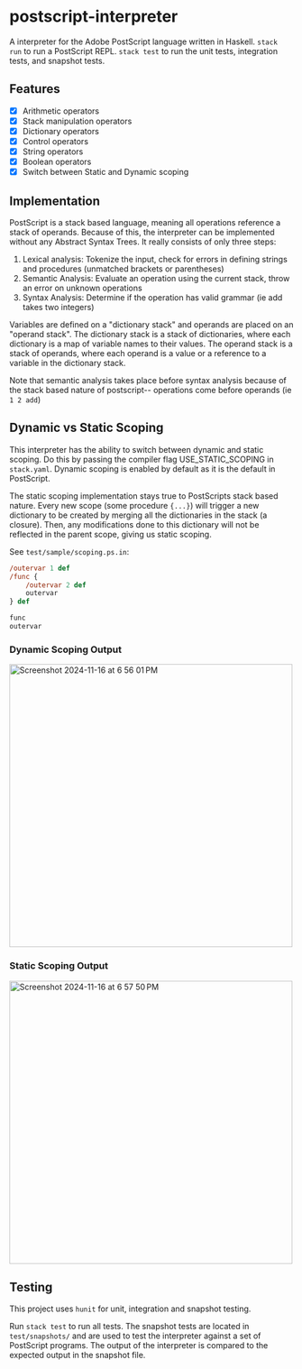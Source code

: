 # postscript-interpreter
A interpreter for the Adobe PostScript language written in Haskell.
`stack run` to run a PostScript REPL.
`stack test` to run the unit tests, integration tests, and snapshot tests.

## Features
- [x] Arithmetic operators
- [x] Stack manipulation operators
- [x] Dictionary operators
- [x] Control operators
- [x] String operators
- [x] Boolean operators
- [x] Switch between Static and Dynamic scoping

## Implementation
PostScript is a stack based language, meaning all operations reference a stack of operands. Because of this, the interpreter can be implemented without any Abstract Syntax Trees. It really consists of only three steps:
1. Lexical analysis: Tokenize the input, check for errors in defining strings and procedures (unmatched brackets or parentheses)
2. Semantic Analysis: Evaluate an operation using the current stack, throw an error on unknown operations
3. Syntax Analysis: Determine if the operation has valid grammar (ie add takes two integers)

Variables are defined on a "dictionary stack" and operands are placed on an "operand stack". The dictionary stack is a stack of dictionaries, where each dictionary is a map of variable names to their values. The operand stack is a stack of operands, where each operand is a value or a reference to a variable in the dictionary stack.

Note that semantic analysis takes place before syntax analysis because of the stack based nature of postscript-- operations come before operands (ie `1 2 add`)

## Dynamic vs Static Scoping
This interpreter has the ability to switch between dynamic and static scoping. Do this by passing the compiler flag USE_STATIC_SCOPING in `stack.yaml`. Dynamic scoping is enabled by default as it is the default in PostScript.

The static scoping implementation stays true to PostScripts stack based nature. Every new scope (some procedure `{...}`) will trigger a new dictionary to be created by merging all the dictionaries in the stack (a closure). Then, any modifications done to this dictionary will not be reflected in the parent scope, giving us static scoping.

See `test/sample/scoping.ps.in`:
```postscript
/outervar 1 def
/func {
    /outervar 2 def
    outervar
} def

func
outervar
```

### Dynamic Scoping Output
<img width="502" alt="Screenshot 2024-11-16 at 6 56 01 PM" src="https://github.com/user-attachments/assets/2fbb369b-8dca-4fb8-ba37-3a227d2143c8">

### Static Scoping Output
<img width="502" alt="Screenshot 2024-11-16 at 6 57 50 PM" src="https://github.com/user-attachments/assets/8e44b66e-6450-466b-b3e5-79fae8aa22f0">



## Testing
This project uses `hunit` for unit, integration and snapshot testing.

Run `stack test` to run all tests. The snapshot tests are located in `test/snapshots/` and are used to test the interpreter against a set of PostScript programs. The output of the interpreter is compared to the expected output in the snapshot file.
